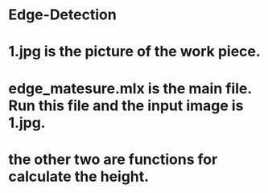# Edge-Detection
# 1.jpg is the picture of the work piece.
# edge_matesure.mlx is the main file. Run this file and the input image is 1.jpg.
# the other two are functions for calculate the height.
